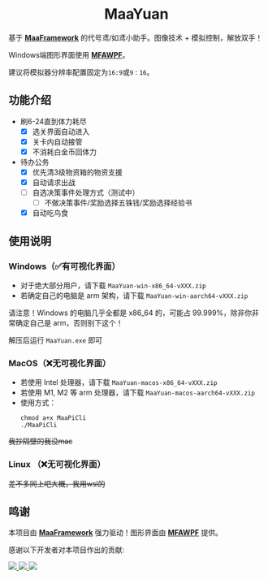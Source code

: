 <!-- markdownlint-disable MD033 MD041 -->

<div align="center">

# MaaYuan

</div>

基于 **[MaaFramework](https://github.com/MaaXYZ/MaaFramework)** 的代号鸢/如鸢小助手。图像技术 + 模拟控制，解放双手！

Windows端图形界面使用 **[MFAWPF](https://github.com/SweetSmellFox/MFAWPF)**。

建议将模拟器分辨率配置固定为`16:9`或`9：16`。

## 功能介绍

- 刷6-24直到体力耗尽
  - [x] 选关界面自动进入
  - [x] 关卡内自动接管
  - [x] 不消耗白金币回体力
- 待办公务
  - [x] 优先清3级物资箱的物资支援
  - [x] 自动请求出战
  - [ ] 自选决策事件处理方式（测试中）
    - [ ] 不做决策事件/奖励选择五铢钱/奖励选择经验书
  - [x] 自动吃鸟食
## 使用说明

### Windows（✅有可视化界面）
 - 对于绝大部分用户，请下载 `MaaYuan-win-x86_64-vXXX.zip`
 - 若确定自己的电脑是 arm 架构，请下载 `MaaYuan-win-aarch64-vXXX.zip`
   
请注意！Windows 的电脑几乎全都是 x86_64 的，可能占 99.999%，除非你非常确定自己是 arm，否则别下这个！

解压后运行 `MaaYuan.exe` 即可

### MacOS（❌无可视化界面）
 - 若使用 Intel 处理器，请下载 `MaaYuan-macos-x86_64-vXXX.zip`
 - 若使用 M1, M2 等 arm 处理器，请下载 `MaaYuan-macos-aarch64-vXXX.zip`
 - 使用方式：
   ```
   chmod a+x MaaPiCli
   ./MaaPiCli
   ```
~~我抄隔壁的我没mac~~

### Linux （❌无可视化界面）
~~差不多同上吧大概，我用wsl的~~


## 鸣谢

本项目由 **[MaaFramework](https://github.com/MaaXYZ/MaaFramework)** 强力驱动！图形界面由 **[MFAWPF](https://github.com/SweetSmellFox/MFAWPF)** 提供。

感谢以下开发者对本项目作出的贡献:


<a href="https://github.com/syoius/MaaY/graphs/contributors">
  <img src="https://contrib.rocks/image?repo=syoius/MaaY&max=1000" />
</a>
<a href="https://github.com/SweetSmellFox/MFAWPF/graphs/contributors">
  <img src="https://contrib.rocks/image?repo=SweetSmellFox/MFAWPF&max=1000" />
</a>
<a href="https://github.com/MaaXYZ/MaaFramework/graphs/contributors">
  <img src="https://contrib.rocks/image?repo=MaaXYZ/MaaFramework&max=1000" />
</a>
